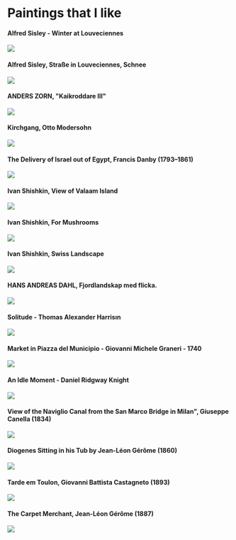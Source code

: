 # Paintings that I like

#### Alfred Sisley - Winter at Louveciennes

![](https://cldup.com/lGH9twqUYj.jpg)

#### Alfred Sisley, Straße in Louveciennes, Schnee

![](https://cldup.com/TXnhtjEyUg.jpg)

#### ANDERS ZORN, "Kaikroddare III" 

![](https://cldup.com/N1tXMkbJcR.jpg)

#### Kirchgang, Otto Modersohn

![](https://cldup.com/g1I19JBlIr.jpg)

#### The Delivery of Israel out of Egypt, Francis Danby	(1793–1861)

![](https://cldup.com/W-dyoSXr_e.jpg)

#### Ivan Shishkin, View of Valaam Island

![](https://cldup.com/rRb_OMuw4j.jpg)

#### Ivan Shishkin, For Mushrooms

![](https://cldup.com/YDV1FtHRAN.jpg)

#### Ivan Shishkin, Swiss Landscape

![](https://cldup.com/p0X5LoEd5E.jpg)

#### HANS ANDREAS DAHL, Fjordlandskap med flicka.

![](https://cldup.com/OJNUfDfoMx.jpg)

#### Solitude - Thomas Alexander Harrisın

![](https://upload.wikimedia.org/wikipedia/commons/9/90/Harrison_solitude.jpg)

#### Market in Piazza del Municipio - Giovanni Michele Graneri - 1740

![](https://www.wallpaperup.com/uploads/wallpapers/2018/09/24/1293870/80b568430b5cbbcd36fe742243d41ace-1400.jpg)

#### An Idle Moment - Daniel Ridgway Knight

![](https://upload.wikimedia.org/wikipedia/commons/6/63/Daniel_Ridgway_Knight_-_%27An_Idle_Moment%27%2C_c._1890-95%2C_High_Museum.JPG)

#### View of the Naviglio Canal from the San Marco Bridge in Milan", Giuseppe Canella (1834)

![](http://i.imgur.com/IdOkczn.jpg)

#### Diogenes Sitting in his Tub by Jean-Léon Gérôme (1860)

![](https://cldup.com/Q-rVdFSjU9.jpg)

#### Tarde em Toulon, Giovanni Battista Castagneto (1893)

![](https://upload.wikimedia.org/wikipedia/commons/6/68/Giovanni_Battista_Castagneto_-_Tarde_em_Toulon.jpg)

#### The Carpet Merchant, Jean-Léon Gérôme (1887)

![](https://upload.wikimedia.org/wikipedia/commons/2/27/Jean-L%C3%A9on_G%C3%A9r%C3%B4me_015_Carpets.jpg)
